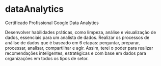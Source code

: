 # dataAnalytics
Certificado Profissional Google Data Analytics

Desenvolver habilidades práticas, como limpeza, análise e visualização de dados, essenciais para um analista de dados.
Realizar os processos de análise de dados que é baseado em 6 etapas: perguntar, preparar, processar, analisar, compartilhar e agir.
Assim, terei o poder para realizar recomendações inteligentes, estratégicas e com base em dados para organizações em todos os tipos de setor.
